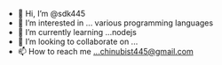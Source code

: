- 👋 Hi, I’m @sdk445
- 👀 I’m interested in ... various programming languages
- 🌱 I’m currently learning ...nodejs 
- 💞️ I’m looking to collaborate on ...
- 📫 How to reach me ...chinubist445@gmail.com

<!---
sdk445/sdk445 is a ✨ special ✨ repository because its `README.md` (this file) appears on your GitHub profile.
You can click the Preview link to take a look at your changes.
--->

